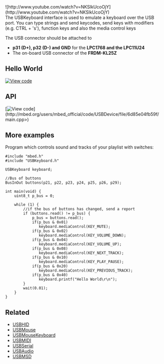 <div side style="float: right"> ![http://www.youtube.com/watch?v=NKSlkUcoOjY](http://www.youtube.com/watch?v=NKSlkUcoOjY) </div>

The USBKeyboard interface is used to emulate a keyboard over the USB port. You can type strings and send keycodes, send keys with modifiers (e.g. CTRL + 's'), function keys and also the media control keys

The USB connector should be attached to 

  * **p31 (D+), p32 (D-) and GND** for the **LPC1768 and the LPC11U24**
  * The on-board USB connector of the **FRDM-KL25Z**

## Hello World

[![View code](https://www.mbed.com/embed/?url=https://developer.mbed.org/users/samux/code/USBKeyboard_HelloWorld/)](https://developer.mbed.org/users/samux/code/USBKeyboard_HelloWorld/file/tip/main.cpp) 

## API

[![View code](https://www.mbed.com/embed/?url=<http://mbed.org/users/mbed_official/code/USBDevice/)](http://mbed.org/users/mbed_official/code/USBDevice/file/6d85e04fb59f/main.cpp>) 

## More examples

Program which controls sound and tracks of your playlist with switches:

```
#include "mbed.h"
#include "USBKeyboard.h"

USBKeyboard keyboard;

//Bus of buttons
BusInOut buttons(p21, p22, p23, p24, p25, p26, p29);

int main(void) {
    uint8_t p_bus = 0;

    while (1) {
        //if the bus of buttons has changed, send a report
        if (buttons.read() != p_bus) {
            p_bus = buttons.read();
            if(p_bus & 0x01)
               keyboard.mediaControl(KEY_MUTE);
            if(p_bus & 0x02)
               keyboard.mediaControl(KEY_VOLUME_DOWN);
            if(p_bus & 0x04)
               keyboard.mediaControl(KEY_VOLUME_UP);
            if(p_bus & 0x08)
               keyboard.mediaControl(KEY_NEXT_TRACK);
            if(p_bus & 0x10)
               keyboard.mediaControl(KEY_PLAY_PAUSE);
            if(p_bus & 0x20)
               keyboard.mediaControl(KEY_PREVIOUS_TRACK);
            if(p_bus & 0x40)
               keyboard.printf("Hello World\r\n");
        }
        wait(0.01);
    }
}
```

## Related

  * [USBHID](USBHID)
  * [USBMouse](USBMouse)
  * [USBMouseKeyboard](USBMouseKeyboard)
  * [USBMIDI](USBMIDI)
  * [USBSerial](USBSerial)
  * [USBAudio](USBAudio)
  * [USBMSD](USBMSD)
